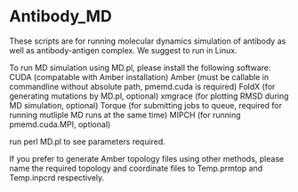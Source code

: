 # Antibody_MD
These scripts are for running molecular dynamics simulation of antibody as well as antibody-antigen complex. We suggest to run in Linux.

To run MD simulation using MD.pl, please install the following software:
CUDA (compatable with Amber installation)
Amber (must be callable in commandline without absolute path, pmemd.cuda is required)
FoldX (for generating mutations by MD.pl, optional)
xmgrace (for plotting RMSD during MD simulation, optional)
Torque (for submitting jobs to queue, required for running mutliple MD runs at the same time)
MIPCH (for running pmemd.cuda.MPI, optional)

run perl MD.pl to see parameters required.

If you prefer to generate Amber topology files using other methods, please name the required topology and coordinate files to Temp.prmtop and Temp.inpcrd respectively.
